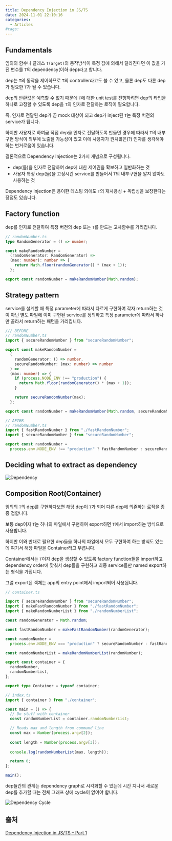 ```yaml
---
title: Dependency Injection in JS/TS
date: 2024-11-01 22:10:16
categories:
  - Articles
#tags:
---
```

## Fundamentals

임의의 함수나 클래스 `T(arget)`의 동작방식이 특정 값에 의해서 달라진다면 이 값을 가진 변수를 `T`의 dependency(이하 dep)라고 합니다.

dep는 `T`의 동작을 제어하므로 `T`의 controller라고도 볼 수 있고, 물론 dep도 다른 dep가 필요한 `T`가 될 수 있습니다.

dep의 반환값은 예측할 수 없기 때문에 `T`에 대한 unit test를 진행하려면 dep의 타입을 하나로 고정할 수 있도록 dep을 `T`의 인자로 전달하는 로직이 필요합니다.

즉, 인자로 전달된 dep가 곧 mock 대상이 되고 dep가 inject된 `T`는 특정 버전의 service가 됩니다.

하지만 사용자로 하여금 직접 dep을 인자로 전달하도록 만들면 경우에 따라서 `T`의 내부구현 방식이 외부에 노출될 가능성이 있고 이에 사용자가 원치않은(?) 인자를 생각해야 하는 번거로움이 있습니다.

결론적으로 Dependency Injection는 2가지 개념으로 구성됩니다.

- dep(들)을 인자로 전달하여 dep에 대한 제어권을 확보하고 일반화하는 것
- 사용자 특정 dep(들)을 고정시킨 service를 만들어서 `T`의 내부구현을 알지 않아도 사용하는 것

Dependency Injection은 용이한 테스팅 외에도 `T`의 재사용성 + 독립성을 보장한다는 장점도 있습니다.

## Factory function

dep를 인자로 전달하여 특정 버전의 dep 또는 `T`를 만드는 고차함수를 가리킵니다.

```ts
// randomNumber.ts
type RandomGenerator = () => number;

const makeRandomNumber =
  (randomGenerator: RandomGenerator) =>
  (max: number): number => {
    return Math.floor(randomGenerator() * (max + 1));
  };

export const randomNumber = makeRandomNumber(Math.random);
```

## Strategy pattern

service를 설계할 때 특정 parameter에 따라서 다르게 구현하여 각자 return하는 것이 아닌 별도 파일에 이미 구현된 service를 정의하고 특정 parameter에 따라서 하나만 골라서 return하는 패턴을 가리킵니다.

```ts
/// BEFORE
// randomNumber.ts
import { secureRandomNumber } from "secureRandomNumber";

export const makeRandomNumber =
  (
    randomGenerator: () => number,
    secureRandomNumber: (max: number) => number
  ) =>
  (max: number) => {
    if (process.NODE_ENV !== "production") {
      return Math.floor(randomGenerator() * (max + 1));
    }

    return secureRandomNumber(max);
  };

export const randomNumber = makeRandomNumber(Math.random, secureRandomNumber);
```

```ts
// AFTER
// randomNumber.ts
import { fastRandomNumber } from "./fastRandomNumber";
import { secureRandomNumber } from "secureRandomNumber";

export const randomNumber =
  process.env.NODE_ENV !== "production" ? fastRandomNumber : secureRandomNumber;
```

## Deciding what to extract as dependency

![Dependency](/images/dependency.png)

## Composition Root(Container)

임의의 `T`의 dep를 구현하다보면 해당 dep이 `T`가 되어 다른 dep에 의존하는 로직을 종종 접합니다.

보통 dep이자 `T`는 하나의 파일에서 구현하여 export하면 `T`에서 import하는 방식으로 사용합니다.

하지만 이와 반대로 필요한 dep들을 하나의 파일에서 모두 구현하여 하는 방식도 있는데 여기서 해당 파일을 Container라고 부릅니다.

Container에서는 `T`이자 dep을 생성할 수 있도록 factory function들을 import하고 dependency order에 맞춰서 dep들을 구현하고 최종 service들만 named export하는 형식을 가집니다.

그럼 export된 객체는 app의 entry point에서 import되어 사용됩니다.

```ts
// container.ts

import { secureRandomNumber } from "secureRandomNumber";
import { makeFastRandomNumber } from "./fastRandomNumber";
import { makeRandomNumberList } from "./randomNumberList";

const randomGenerator = Math.random;

const fastRandomNumber = makeFastRandomNumber(randomGenerator);

const randomNumber =
  process.env.NODE_ENV === "production" ? secureRandomNumber : fastRandomNumber;

const randomNumberList = makeRandomNumberList(randomNumber);

export const container = {
  randomNumber,
  randomNumberList,
};

export type Container = typeof container;
```

```ts
// index.ts
import { container } from "./container";

const main = () => {
  // Do stuff with container
  const randomNumberList = container.randomNumberList;

  // Reads max and length from command line
  const max = Number(process.argv[2]);
  
  const length = Number(process.argv[3]);
  
  console.log(randomNumberList(max, length));

  return 0;
};

main();
```

dep들간의 관계는 dependency graph로 시각화할 수 있는데 시간 지나서 새로운 dep를 추가할 때는 전체 그래프 상에 cycle이 없어야 합니다.

![Dependency Cycle](/images/dependency_cycle.png)

## 출처

[Dependency Injection in JS/TS – Part 1](https://blog.codeminer42.com/dependency-injection-in-js-ts-part-1/)
